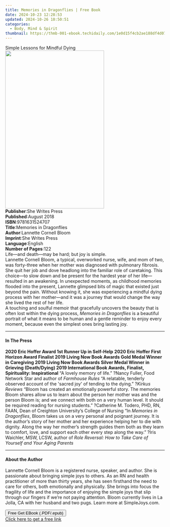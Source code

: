 ```yaml
---
title: Memories in Dragonflies | Free Book
date: 2024-10-23 12:28:53
updated: 2024-10-26 10:50:51
categories:
  - Body, Mind & Spirit
thumbnail: https://thmb-001-ebook.techidaily.com/1e0d15f4cb2ae188df4d076136d90a9333437ae0c4c690596c6fe8db885f9266.jpg
---
```

<main id="book-container">
  <div class="flex flex-col">
    <div class="book-brief flex-1 py-6 px-4 sm:p-6 md:py-10 md:px-8">
      <!-- brief-->
      <div class="book-brief-main">Simple Lessons for Mindful Dying</div>
    </div>
    <div
      class="book-meta-info flex-1 grid gap-4 col-start-1 col-end-3 row-start-1 sm:mb-6 sm:grid-cols-4 lg:gap-6 lg:col-start-2 lg:row-end-6 lg:row-span-6 lg:mb-0"
    >
      <div
        class="book-meta-info-left place-content-center mt-4 p-4 text-sm leading-6 col-start-2 col-span-2 dark:text-slate-400"
      >
        <img
          class="w-full h-500 object-cover rounded-lg sm:h-255 sm:col-span-2 lg:col-span-full"
          src="https://img-001-ebook.techidaily.com/8aa56da3a7f679db40efd07fe69c8bd2e7569dc6f4ffce977183b735e778830f.jpg"
          alt=""
          width="312"
          height="500"
        />
      </div>
      <div
        class="book-meta-info-right mt-2 col-start-1 row-start-2 col-span-3 self-center"
      >
        <!-- meta data  -->
        <div class="flex flex-col px-4 md:px-8">
          <div class="flex-1">
            <strong>Publisher</strong>:<span class="px-2"
              >She Writes Press</span
            >
          </div>
          <div class="flex-1">
            <strong>Published</strong>:<span class="px-2">August 2018</span>
          </div>
          <div class="flex-1">
            <strong>ISBN</strong>:<span class="px-2">9781631524707</span>
          </div>
          <div class="flex-1">
            <strong>Title</strong>:<span class="px-2"
              >Memories in Dragonflies</span
            >
          </div>
          <div class="flex-1">
            <strong>Author</strong>:<span class="px-2"
              >Lannette Cornell Bloom</span
            >
          </div>
          <div class="flex-1">
            <strong>Imprint</strong>:<span class="px-2">She Writes Press</span>
          </div>
          <div class="flex-1">
            <strong>Language</strong>:<span class="px-2">English</span>
          </div>
          <div class="flex-1">
            <strong>Number of Pages</strong>:<span class="px-2">122</span>
          </div>
        </div>
      </div>
    </div>
    <div class="book-description flex-1 py-6 px-4 sm:p-6 md:py-10 md:px-8">
      <div class="book-description-main">
        <div accordion-content="" id="description">
          Life—and death—may be hard; but joy is simple. <br />
          Lannette Cornell Bloom, a typical, overworked nurse, wife, and mom of
          two, was forty-three when her mother was diagnosed with pulmonary
          fibrosis. She quit her job and dove headlong into the familiar role of
          caretaking. This choice—to slow down and be present for the hardest
          year of her life—resulted in an awakening. In unexpected moments, as
          childhood memories flooded into the present, Lannette glimpsed bits of
          magic that existed just beyond the pain. Without knowing it, she was
          experiencing a mindful dying process with her mother—and it was a
          journey that would change the way she lived the rest of her life.<br />
          A touching and soulful memoir that gracefully uncovers the beauty that
          is often lost within the dying process,
          <i>Memories in Dragonflies</i> is a beautiful portrait of what it
          means to be human and a gentle reminder to enjoy every moment, because
          even the simplest ones bring lasting joy.
        </div>
      </div>
    </div>
    <div class="book-excerpts flex-1 py-6 px-4 sm:p-6 md:py-10 md:px-8">
      <!-- excerpts-->
      <div class="book-excerpts-main">
        <hr />
        <h4 class="placeholder placeholder-heading">
          <span>In The Press</span>
        </h4>
        <p>
          <b>2020 Eric Hoffer Award 1st Runner Up in Self-Help</b>
          <b
            >2020 Eric Hoffer First Horizon Award Finalist 2019 Living Now Book
            Awards Gold Medal Winner in Caregiving 2019 Living Now Book Awards
            Silver Medal Winner in Grieving (Death/Dying) 2019 International
            Book Awards, Finalist, Spirituality: Inspirational</b
          >
          “A lovely memory of life.” ?Nancy Fuller, Food Network Star and author
          of <i>Farmhouse Rules</i> “A relatable, tenderly observed account of
          the 'sacred joy' of tending to the dying.” ?<i>Kirkus Reviews</i>
          “Bloom has created an emotionally powerful story. The memories Bloom
          shares allow us to learn about the person her mother was and the
          person Bloom is; and we connect with both on a very human level. It
          should be required reading for nursing students.” ?Catherine M.
          Todero, PHD, RN, FAAN, Dean of Creighton University’s College of
          Nursing “In <i>Memories in Dragonflies</i>, Bloom takes us on a very
          personal and poignant journey. It is the author’s story of her mother
          and her experience helping her to die with dignity. Along the way her
          mother’s strength guides them both as they learn to comfort, love, and
          support each other every step along the way.” ?Iris Waichler, MSW,
          LCSW, author of
          <i
            >Role Reversal: How to Take Care of Yourself and Your Aging
            Parents</i
          >
        </p>
      </div>
    </div>
    <div class="book-about-author flex-1 py-6 px-4 sm:p-6 md:py-10 md:px-8">
      <!-- about author-->
      <div class="book-main-author-main">
        <hr />
        <h4 class="placeholder placeholder-heading">
          <span>About the Author</span>
        </h4>
        <p>
          Lannette Cornell Bloom is a registered nurse, speaker, and author. She
          is passionate about bringing simple joys to others. As an RN and
          health practitioner of more than thirty years, she has seen firsthand
          the need to care for others, both emotionally and physically. She
          brings into focus the fragility of life and the importance of enjoying
          the simple joys that slip through our fingers if we’re not paying
          attention. Bloom currently lives in La Jolla, CA with her husband and
          two pugs. Learn more at SimpleJoys.com.
        </p>
      </div>
    </div>
    <div class="book-free-get flex-1 py-6 px-4 sm:p-6 md:py-10 md:px-8">
      <button
        id="btn-free-get"
        class="bg-blue-500 hover:bg-blue-700 text-white font-bold py-2 px-4 rounded"
      >
        Free Get EBook (.PDF/.epub)
      </button>
      <div id="countdown-display" class="px-2 text-lg mt-2"></div>
      <a
        id="free-link"
        class="hidden bg-blue-500 hover:bg-blue-700 text-white font-bold py-2 px-4 rounded"
        href="https://www.ebooks.com/en-us/book/211425094/memories-in-dragonflies/lannette-cornell-bloom/"
        target="_blank"
        >Click here to get a free link</a
      >
    </div>
    <script>
      let countdownTime = 0;
      let countdownInterval = null;
      document
        .getElementById('btn-free-get')
        .addEventListener('click', startCountdown);
      function startCountdown() {
        countdownTime = new Date().getTime() + 60000 * 3;
        countdownInterval = setInterval(updateCountdown, 1000);
        document.getElementById('btn-free-get').disabled = true;
        document
          .getElementById('btn-free-get')
          .classList.add('bg-gray-500', 'cursor-not-allowed');
      }
      function updateCountdown() {
        let currentTime = new Date().getTime();
        let timeLeft = countdownTime - currentTime;
        let secondsLeft = Math.floor(timeLeft / 1000);
        document.getElementById('countdown-display').innerHTML =
          `Remaining time: ${secondsLeft} seconds.`;
        if (secondsLeft <= 0) {
          clearInterval(countdownInterval);
          document.getElementById('btn-free-get').classList.add('hidden');
          document.getElementById('free-link').classList.remove('hidden');
          document.getElementById('countdown-display').innerHTML = '';
        }
      }
    </script>
  </div>
</main>
